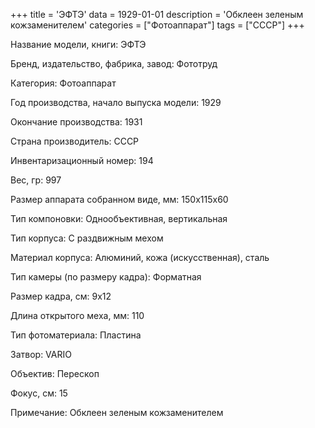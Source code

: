 +++
title = 'ЭФТЭ'
data = 1929-01-01
description = 'Обклеен зеленым кожзаменителем'
categories = ["Фотоаппарат"]
tags = ["СССР"]
+++

Название модели, книги: ЭФТЭ

Бренд, издательство, фабрика, завод: Фототруд

Категория: Фотоаппарат

Год производства, начало выпуска модели: 1929

Окончание производства: 1931

Страна производитель: СССР

Инвентаризационный номер: 194

Вес, гр: 997

Размер аппарата  собранном виде, мм: 150х115х60

Тип компоновки: Однообъективная, вертикальная

Тип корпуса: С раздвижным мехом

Материал корпуса: Алюминий, кожа (искусственная), сталь

Тип камеры (по размеру кадра): Форматная

Размер кадра, см: 9х12

Длина открытого меха, мм: 110

Тип фотоматериала: Пластина

Затвор: VARIO

Объектив: Перескоп

Фокус, см: 15

Примечание: Обклеен зеленым кожзаменителем

